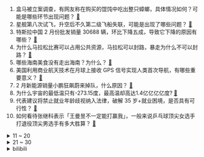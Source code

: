 1. 盒马被立案调查，有网友称在购买的馄饨中吃出整只蟑螂，具体情况如何？可能是哪些环节出现问题？ [:link:](https://www.zhihu.com/question/13992179649)
2. 星舰第八次试飞，升空后不久第二级飞船失联，可能是出现了哪些问题？ [:link:](https://www.zhihu.com/question/14266786234)
3. 特斯拉中国 2 月份批发销量 30688 辆，环比下降五成，导致它下降的原因有哪些？ [:link:](https://www.zhihu.com/question/14063337102)
4. 为什么马拉松比赛可以占用公共资源，马拉松可以封路，暴走为什么不可以封路？ [:link:](https://www.zhihu.com/question/11517037392)
5. 哪些海南美食没有走出海南？为什么？ [:link:](https://www.zhihu.com/question/326987158)
6. 美国利用商业航天技术在月球上接收 GPS 信号实现人类首次导航，有哪些重要意义？ [:link:](https://www.zhihu.com/question/14201518698)
7. 2 月新能源销量小鹏狂飙蔚来掉队，什么原因？ [:link:](https://www.zhihu.com/question/13900347360)
8. 为什么宇宙的最低温只有-273.15度，最高温却高达1.4亿亿亿亿度? [:link:](https://www.zhihu.com/question/14188659719)
9. 代表建议将禁止就业年龄歧视纳入法律，破解 35 岁+就业困境，是否具有可行性？ [:link:](https://www.zhihu.com/question/14247446437)
10. 如何看待张继科表示「王曼昱不一定能打赢我」，一般来说乒乓球顶尖女选手打退役顶尖男选手有多大胜算？ [:link:](https://www.zhihu.com/question/14133295184)
<details>
<summary>11 ~ 20</summary>

11. 身体没啥事，不小心吃了颗布洛芬会怎样？ ​? [:link:](https://www.zhihu.com/question/637528678)
12. 美国一公司通过基因工程培育出具有猛犸象特征的老鼠，并称「有望在2028年复活猛犸象」，这能实现吗？ [:link:](https://www.zhihu.com/question/14147235383)
13. 「假靳东」骗局频现，靳东建议 AI 换脸立法，能否有效打击 AI 诈骗？ [:link:](https://www.zhihu.com/question/14169915252)
14. 杨戬和哪吒都是12金仙的徒弟，为啥都认为杨戬比哪吒厉害? [:link:](https://www.zhihu.com/question/14180201144)
15. 为什么有人喜欢开个房一个人在酒店待一天？ [:link:](https://www.zhihu.com/question/417078756)
16. 教练说「燕麦片的碳水化合物含量其实很高，不能减肥」，是真的吗？那为什么很多人减脂期还是会选择燕麦片？ [:link:](https://www.zhihu.com/question/12618622472)
17. 韩国发生「炮弹坠入民宅」事件，已致至少 15 人受伤，现场情况如何？为何会发生此类事故？ [:link:](https://www.zhihu.com/question/14204256962)
18. AMD RX 9070XT正式解禁，如何评价 RX 9070XT？ [:link:](https://www.zhihu.com/question/14195864401)
19. 如何评价中国团队发布的通用型 AI Agent 产品 Manus？会成为下一个爆款吗？ [:link:](https://www.zhihu.com/question/14173371100)
20. 刘慈欣原著《带上她的眼睛》电影备案，陈思诚监制，大家觉得男女主演会是谁? [:link:](https://www.zhihu.com/question/14017272919)
</details>
<details>
<summary>21 ~ 30</summary>

21. 如何评价小南斯言论“科比的退役巡演我们无法保持专注，周围太嘈杂了”，科比退役巡演对新人有影响吗？ [:link:](https://www.zhihu.com/question/13815244153)
22. 怎么判断孩子是不是学霸的料？ [:link:](https://www.zhihu.com/question/487414207)
23. AMD Radeon RX 9070 XT显卡的性能表现如何，值得入手吗？ [:link:](https://www.zhihu.com/question/10518225293)
24. 前端面试被问「你在未来 5 年的职业目标是什么」，但前端都快死了，我该如何回答职业规划的问题？ [:link:](https://www.zhihu.com/question/14128984016)
25. 现在的季节可以挑选哪些好看又好打理的鲜花绿植，点亮家里的空间？ [:link:](https://www.zhihu.com/question/12827317809)
26. 为什么《怪物猎人》的怪物在濒死时会瘸着逃跑，而《黑暗之魂》的Boss只会越打越猛？ [:link:](https://www.zhihu.com/question/11325574993)
27. 给你一碗白米饭，只能配一个菜，你会配什么？ [:link:](https://www.zhihu.com/question/622742015)
28. 你给孩子写过信吗？或是作为孩子，你希望父母与你进行怎样的文字交流？ [:link:](https://www.zhihu.com/question/13809124576)
29. 政府工作报告提出，今年安排超长期特别国债 3000 亿元支持消费品以旧换新，将为消费者带来哪些利好？ [:link:](https://www.zhihu.com/question/14103697802)
30. 《哪吒 2》火上两会，冯远征称「一哄而上会让观众对《哪吒3》期待过高，可能引来骂声」，如何看待该观点？ [:link:](https://www.zhihu.com/question/14214186052)
</details><details>
<summary>bilibili</summary>

</details>